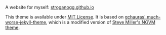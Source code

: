 A website for myself: [stroganogg.github.io](https://stroganogg.github.io/)

This theme is available under [MIT License](https://opensource.org/licenses/MIT). It is based on [gchauras' much-worse-jekyll-theme](https://github.com/gchauras/much-worse-jekyll-theme), which is a modified version of [Steve Miller's NGVM theme](http://jekyllthemes.org/themes/svm-ngvb/).
